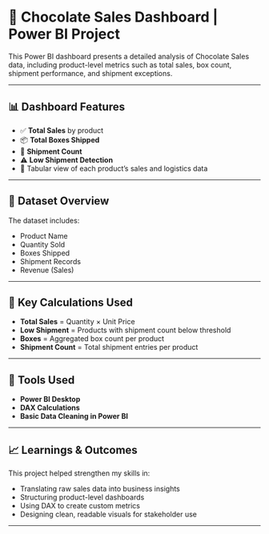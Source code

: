 # 🍫 Chocolate Sales Dashboard | Power BI Project

This Power BI dashboard presents a detailed analysis of Chocolate Sales data, including product-level metrics such as total sales, box count, shipment performance, and shipment exceptions.

---

## 📊 Dashboard Features

- ✅ **Total Sales** by product
- 📦 **Total Boxes Shipped**
- 🚚 **Shipment Count**
- ⚠️ **Low Shipment Detection**
- 🧾 Tabular view of each product’s sales and logistics data

---

## 📁 Dataset Overview

The dataset includes:
- Product Name
- Quantity Sold
- Boxes Shipped
- Shipment Records
- Revenue (Sales)

---

## 🧠 Key Calculations Used

- **Total Sales** = Quantity × Unit Price
- **Low Shipment** = Products with shipment count below threshold
- **Boxes** = Aggregated box count per product
- **Shipment Count** = Total shipment entries per product

---

## 📌 Tools Used

- **Power BI Desktop**
- **DAX Calculations**
- **Basic Data Cleaning in Power BI**

---

## 📈 Learnings & Outcomes

This project helped strengthen my skills in:
- Translating raw sales data into business insights
- Structuring product-level dashboards
- Using DAX to create custom metrics
- Designing clean, readable visuals for stakeholder use

---
